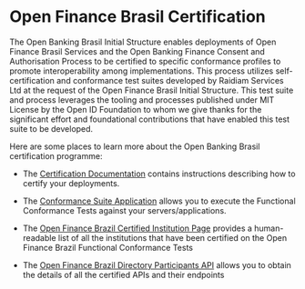 # Open Finance Brasil Certification

The Open Banking Brasil Initial Structure enables deployments of Open Finance Brasil Services and the Open Banking Finance Consent and Authorisation Process to be certified to specific conformance profiles to promote interoperability among implementations. This process utilizes self-certification and conformance test suites developed by Raidiam Services Ltd at the request of the Open Finance Brasil Initial Structure. This test suite and process leverages the tooling and processes published under MIT License by the Open ID Foundation to whom we give thanks for the significant effort and foundational contributions that have enabled this test suite to be developed.

Here are some places to learn more about the Open Banking Brasil certification programme:

- The [Certification Documentation](https://gitlab.com/raidiam-conformance/open-finance/certification/-/wikis/Certification-Guide) contains instructions describing how to certify your deployments.

- The [Conformance Suite Application](https://web.conformance.directory.openbankingbrasil.org.br/) allows you to execute the Functional Conformance Tests against your servers/applications. 

- The [Open Finance Brazil Certified Institution Page](https://gitlab.com/raidiam-conformance/open-finance/certification/-/wikis/Certification-Guide) provides a human-readable list of all the institutions that have been certified on the Open Finance Brazil Functional Conformance Tests

- The [Open Finance Brazil Directory Participants API](https://openfinancebrasil.atlassian.net/wiki/spaces/OF/pages/17377913/Lista+de+Participantes) allows you to obtain the details of all the certified APIs and their endpoints
